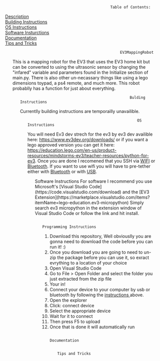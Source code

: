 <ul id="top">

                                                   
                                                   Table of Contents:
<a href="#Description"> Description </a> <br>
<a href="#Building-instructions"> Building Instructions </a> <br>
<a href="#os-instructions"> OS Instructions </a> <br>
<a href="#Software-insturctions"> Software Insturctions </a> <br>
<a href="#Documentation"> Documentation </a> <br>
<a href="#Tips-and-tricks"> Tips and Tricks </a> 

<ul id="Description">
    
                                                    EV3MappingRobot


  This is a mapping robot for the EV3 that uses the EV3 home kit but can be converted to using the ultrasonic sensor by changing the "infared" variable and parameters found in the Initialize section of main.py. There is also other un-necassary things like using a lego dimensions toypad, a ps4 remote, and much more. This robot probablly has a function for just about everything.
  <ul id="Building-instructions">
  
                                                     Bulding Instructions
Currentlly building instructions are temporailly unavailible.
<ul id="os-instructions">
  
  
                                                     OS Instructions
    
You will need Ev3 dev strech for the ev3 by ev3 dev availible here: https://www.ev3dev.org/downloads/ or if you want a lego approved version you can get it here: https://education.lego.com/en-us/product-resources/mindstorms-ev3/teacher-resources/python-for-ev3. Once you are done I recomened that you SSH via [WIFI](https://www.ev3dev.org/docs/tutorials/setting-up-wifi-using-the-command-line/) or [Bluetooth](https://www.ev3dev.org/docs/tutorials/connecting-to-the-internet-via-bluetooth/). If you want to use wifi you will have to pre-tether either with [Bluetooth](https://www.ev3dev.org/docs/tutorials/connecting-to-the-internet-via-bluetooth/) or with [USB](https://www.ev3dev.org/docs/tutorials/connecting-to-the-internet-via-usb/).
<ul id="Software-insturctions">
                                                     Software Instructions
For software I recommend you use Microsoft's [Visual Studio Code](https://code.visualstudio.com/download) and the [EV3 Extension](https://marketplace.visualstudio.com/items?itemName=lego-education.ev3-micropython) Simply search ev3 micropython in the extension window of Visual Studio Code or follow the link and hit install.
  <ul id="Programming-instructions">
                                                      
                                                     Programming Instructions
                                                      
1. Download this repository, Well obviouslly you are gonna need to download the code before you can run it! :)
2. Once you download you are going to need to un-zip the package before you can use it, so exract evrything to a location of your choice
3. Open Visual Studio Code
4. Go to File > Open Folder and select the folder you just extracted from the zip file
5. Your in!
6. Connect your device to your computer by usb or bluetooth by following the 
<a href="#os-instructions"> instructions </a> above.
8. Open the explorer
9. Click: connect device
10. Select the appropriate device
11. Wait for it to connect
12. Then press F5 to upload
13. Once that is done it will automatically run
  <ul id="Documentation">

                                                     Documentation
   
 <ul id="Tips-and-tricks">                   
    
                                                     Tips and Tricks
